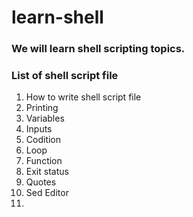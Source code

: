 # learn-shell

### We will learn shell scripting topics.
### List of shell script file


1. How to write shell script file
2. Printing
3. Variables
4. Inputs 
5. Codition
6. Loop
7. Function 
8. Exit status
9. Quotes
10. Sed Editor
11. 
